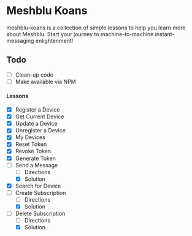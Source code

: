 # Meshblu Koans
meshblu-koans is a collection of simple lessons to help you learn more about Meshblu. Start your journey to machine-to-machine instant-messaging enlightenment!

## Todo
- [ ] Clean-up code
- [ ] Make available via NPM

#### Lessons

- [X] Register a Device
- [X] Get Current Device
- [X] Update a Device
- [X] Unregister a Device
- [X] My Devices
- [X] Reset Token
- [X] Revoke Token
- [X] Generate Token
- [ ] Send a Message
  - [ ] Directions
  - [x] Solution
- [X] Search for Device
- [ ] Create Subscription
  - [ ] Directions
  - [x] Solution
- [ ] Delete Subscription
  - [ ] Directions
  - [x] Solution
